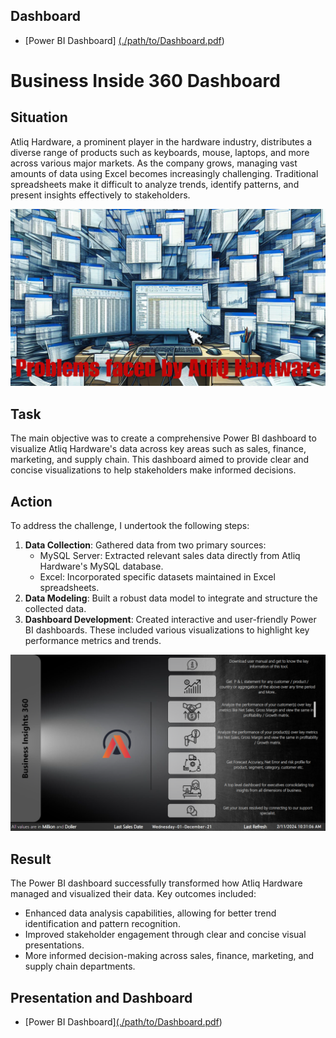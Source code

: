## Dashboard
- [Power BI Dashboard]
[(./path/to/Dashboard.pdf](https://app.powerbi.com/view?r=eyJrIjoiYjg3MzVkZDYtNGRhNi00MDNiLWFlODUtODM0NmY4ZGEyNGY4IiwidCI6ImM2ZTU0OWIzLTVmNDUtNDAzMi1hYWU5LWQ0MjQ0ZGM1YjJjNCJ9))


# Business Inside 360 Dashboard

## Situation
Atliq Hardware, a prominent player in the hardware industry, distributes a diverse range of products such as keyboards, mouse, laptops, and more across various major markets. As the company grows, managing vast amounts of data using Excel becomes increasingly challenging. Traditional spreadsheets make it difficult to analyze trends, identify patterns, and present insights effectively to stakeholders.

![problem](https://github.com/tanwar2845/AtliQ-Hardware-Sales-Analysis/blob/main/Problem%20facing%20by%20AtliQ%20hardwre.jpg)

## Task
The main objective was to create a comprehensive Power BI dashboard to visualize Atliq Hardware's data across key areas such as sales, finance, marketing, and supply chain. This dashboard aimed to provide clear and concise visualizations to help stakeholders make informed decisions.

## Action
To address the challenge, I undertook the following steps:
1. **Data Collection**: Gathered data from two primary sources:
    - MySQL Server: Extracted relevant sales data directly from Atliq Hardware's MySQL database.
    - Excel: Incorporated specific datasets maintained in Excel spreadsheets.
2. **Data Modeling**: Built a robust data model to integrate and structure the collected data.
3. **Dashboard Development**: Created interactive and user-friendly Power BI dashboards. These included various visualizations to highlight key performance metrics and trends.

![Dashboard](https://github.com/tanwar2845/AtliQ-Hardware-Sales-Analysis/blob/main/Screenshot%202024-07-04%20092746.png)

## Result
The Power BI dashboard successfully transformed how Atliq Hardware managed and visualized their data. Key outcomes included:
- Enhanced data analysis capabilities, allowing for better trend identification and pattern recognition.
- Improved stakeholder engagement through clear and concise visual presentations.
- More informed decision-making across sales, finance, marketing, and supply chain departments.

## Presentation and Dashboard
- [Power BI Dashboard][(./path/to/Dashboard.pdf](https://app.powerbi.com/view?r=eyJrIjoiYjg3MzVkZDYtNGRhNi00MDNiLWFlODUtODM0NmY4ZGEyNGY4IiwidCI6ImM2ZTU0OWIzLTVmNDUtNDAzMi1hYWU5LWQ0MjQ0ZGM1YjJjNCJ9))

